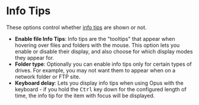 # Info Tips

These options control whether [info tips](/Manual/file_types/filetype_editor/info_tip.md) are shown or not.

- **Enable file Info Tips**: Info tips are the "tooltips" that appear when hovering over files and folders with the mouse. This option lets you enable or disable their display, and also choose for which display modes they appear for.
- **Folder type**: Optionally you can enable info tips only for certain types of drives. For example, you may not want them to appear when on a network folder or FTP site.
- **Keyboard delay**: Lets you display info tips when using Opus with the keyboard - if you hold the <kbd>Ctrl</kbd> key down for the configured length of time, the info tip for the item with focus will be displayed.
